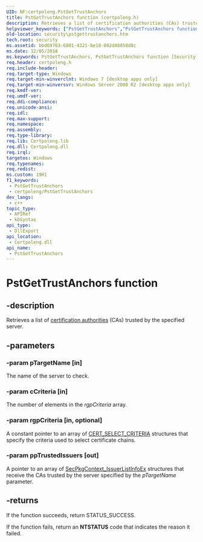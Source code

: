 ```yaml
---
UID: NF:certpoleng.PstGetTrustAnchors
title: PstGetTrustAnchors function (certpoleng.h)
description: Retrieves a list of certification authorities (CAs) trusted by the specified server.
helpviewer_keywords: ["PstGetTrustAnchors","PstGetTrustAnchors function [Security]","certpoleng/PstGetTrustAnchors","security.pstgettrustanchors"]
old-location: security\pstgettrustanchors.htm
tech.root: security
ms.assetid: bbd69763-6801-4321-be18-802d48850d8c
ms.date: 12/05/2018
ms.keywords: PstGetTrustAnchors, PstGetTrustAnchors function [Security], certpoleng/PstGetTrustAnchors, security.pstgettrustanchors
req.header: certpoleng.h
req.include-header: 
req.target-type: Windows
req.target-min-winverclnt: Windows 7 [desktop apps only]
req.target-min-winversvr: Windows Server 2008 R2 [desktop apps only]
req.kmdf-ver: 
req.umdf-ver: 
req.ddi-compliance: 
req.unicode-ansi: 
req.idl: 
req.max-support: 
req.namespace: 
req.assembly: 
req.type-library: 
req.lib: Certpoleng.lib
req.dll: Certpoleng.dll
req.irql: 
targetos: Windows
req.typenames: 
req.redist: 
ms.custom: 19H1
f1_keywords:
 - PstGetTrustAnchors
 - certpoleng/PstGetTrustAnchors
dev_langs:
 - c++
topic_type:
 - APIRef
 - kbSyntax
api_type:
 - DllExport
api_location:
 - Certpoleng.dll
api_name:
 - PstGetTrustAnchors
---
```


# PstGetTrustAnchors function


## -description

Retrieves a list of <a href="/windows/desktop/SecGloss/c-gly">certification authorities</a> (CAs) trusted by the specified server.

## -parameters

### -param pTargetName [in]

The name of the server to check.

### -param cCriteria [in]

The number of elements in the <i>rgpCriteria</i> array.

### -param rgpCriteria [in, optional]

A constant pointer to an array of <a href="/windows/desktop/api/wincrypt/ns-wincrypt-cert_select_criteria">CERT_SELECT_CRITERIA</a> structures that specify the criteria used to select certificate chains.

### -param ppTrustedIssuers [out]

A pointer to an array of <a href="/windows/desktop/api/schannel/ns-schannel-secpkgcontext_issuerlistinfoex">SecPkgContext_IssuerListInfoEx</a> structures that receive the CAs trusted by the server specified by the <i>pTargetName</i> parameter.

## -returns

If the function succeeds, return STATUS_SUCCESS.

If the function fails, return an <b>NTSTATUS</b> code that indicates the reason it failed.